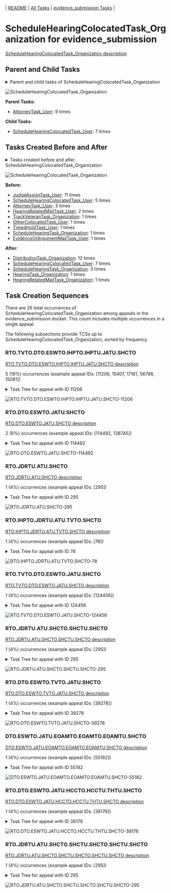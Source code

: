 <!-- DO NOT EDIT THIS FILE.  This file is autogenerated. -->
| [README](../README.md) | [All Tasks](../alltasks.md) | [evidence_submission Tasks](tasklist.md) |

# ScheduleHearingColocatedTask_Organization for evidence_submission

[ScheduleHearingColocatedTask_Organization description](../descr/ScheduleHearingColocatedTask_Organization.md)

## Parent and Child Tasks

<details><summary markdown='span'>Parent and child tasks of ScheduleHearingColocatedTask_Organization
</summary>

```
digraph G {
rankdir=LR;
node [shape=box]
"ScheduleHearingColocatedTask_Organization" -> "ScheduleHearingColocatedTask_User" [label=7]
"AttorneyTask_User" -> "ScheduleHearingColocatedTask_Organization" [label=9]
}
```
</details>

![ScheduleHearingColocatedTask_Organization](dot/ScheduleHearingColocatedTask_Organization-parentchild.dot.png)

**Parent Tasks:**

   * [AttorneyTask_User](AttorneyTask_User.md): 9 times

**Child Tasks:**

   * [ScheduleHearingColocatedTask_User](ScheduleHearingColocatedTask_User.md): 7 times

## Tasks Created Before and After

<details><summary markdown='span'>Tasks created before and after ScheduleHearingColocatedTask_Organization</summary>

```
digraph G {
rankdir=LR;

"ScheduleHearingColocatedTask_Organization" -> "DistributionTask_Organization" [label=12]
"ScheduleHearingColocatedTask_Organization" -> "ScheduleHearingColocatedTask_User" [label=7]
"ScheduleHearingColocatedTask_Organization" -> "ScheduleHearingTask_Organization" [label=3]
"ScheduleHearingColocatedTask_Organization" -> "HearingTask_Organization" [label=1]
"ScheduleHearingColocatedTask_Organization" -> "HearingRelatedMailTask_Organization" [label=1]
"JudgeAssignTask_User" -> "ScheduleHearingColocatedTask_Organization" [label=11]
"ScheduleHearingColocatedTask_User" -> "ScheduleHearingColocatedTask_Organization" [label=5]
"AttorneyTask_User" -> "ScheduleHearingColocatedTask_Organization" [label=3]
"HearingRelatedMailTask_User" -> "ScheduleHearingColocatedTask_Organization" [label=2]
"TrackVeteranTask_Organization" -> "ScheduleHearingColocatedTask_Organization" [label=1]
"TimedHoldTask_User" -> "ScheduleHearingColocatedTask_Organization" [label=1]
"ScheduleHearingTask_Organization" -> "ScheduleHearingColocatedTask_Organization" [label=1]
"OtherColocatedTask_User" -> "ScheduleHearingColocatedTask_Organization" [label=1]
"EvidenceOrArgumentMailTask_User" -> "ScheduleHearingColocatedTask_Organization" [label=1]
}
```
</details>

![ScheduleHearingColocatedTask_Organization](dot/ScheduleHearingColocatedTask_Organization.dot.png)

**Before:**

   * [JudgeAssignTask_User](JudgeAssignTask_User.md): 11 times
   * [ScheduleHearingColocatedTask_User](ScheduleHearingColocatedTask_User.md): 5 times
   * [AttorneyTask_User](AttorneyTask_User.md): 3 times
   * [HearingRelatedMailTask_User](HearingRelatedMailTask_User.md): 2 times
   * [TrackVeteranTask_Organization](TrackVeteranTask_Organization.md): 1 times
   * [OtherColocatedTask_User](OtherColocatedTask_User.md): 1 times
   * [TimedHoldTask_User](TimedHoldTask_User.md): 1 times
   * [ScheduleHearingTask_Organization](ScheduleHearingTask_Organization.md): 1 times
   * [EvidenceOrArgumentMailTask_User](EvidenceOrArgumentMailTask_User.md): 1 times

**After:**

   * [DistributionTask_Organization](DistributionTask_Organization.md): 12 times
   * [ScheduleHearingColocatedTask_User](ScheduleHearingColocatedTask_User.md): 7 times
   * [ScheduleHearingTask_Organization](ScheduleHearingTask_Organization.md): 3 times
   * [HearingTask_Organization](HearingTask_Organization.md): 1 times
   * [HearingRelatedMailTask_Organization](HearingRelatedMailTask_Organization.md): 1 times

## Task Creation Sequences

There are 26 total occurrences of ScheduleHearingColocatedTask_Organization among appeals in the evidence_submission docket.  This count includes multiple occurrences in a single appeal.

The following subsections provide TCSs up to ScheduleHearingColocatedTask_Organization, sorted by frequency.

### RTO.TVTO.DTO.ESWTO.IHPTO.IHPTU.JATU.SHCTO

[RTO.TVTO.DTO.ESWTO.IHPTO.IHPTU.JATU.SHCTO description](../descr/RTO.TVTO.DTO.ESWTO.IHPTO.IHPTU.JATU.SHCTO.md)

5 (19%) occurrences (example appeal IDs: [11206, 15407, 17161, 56786, 15081])

<details><summary markdown='span'>Task Tree for appeal with ID 11206</summary>

```
@startuml
skinparam {
  ObjectBorderColor #555
  ObjectBorderThickness 0
  ObjectFontStyle bold
  ObjectFontSize 14
  ObjectAttributeFontColor #333
  ObjectAttributeFontSize 12
}
  object 0.RootTask #8dd3c7 {
Organization
}
  object 1.TrackVeteranTask #bebada {
Organization
}
  object 2.DistributionTask #ffffb3 {
Organization
}
  object 3.EvidenceSubmissionWindowTask #fccde5 {
Organization
}
  object 4.InformalHearingPresentationTask #fdb462 {
Organization
}
  object 5.InformalHearingPresentationTask #fdb462 {
User
}
  object 6.JudgeAssignTask #ccebc5 {
User
}
  object 7.JudgeDecisionReviewTask #d9d9d9 {
User
}
  object 8.AttorneyTask #bc80bd {
User
}
  object 9.ScheduleHearingColocatedTask #ccebc5 {
Organization  <back:white>    </back>
}
  object 10.DistributionTask #ffffb3 {
Organization
}
  object 11.HearingTask #fb8072 {
Organization
}
  object 12.ScheduleHearingTask #80b1d3 {
Organization
}
  object 13.HearingAdminActionVerifyAddressTask #ffed6f {
Organization
}
  object 14.AssignHearingDispositionTask #8dd3c7 {
Organization
}
  object 15.TranscriptionTask #fb8072 {
Organization
}
  object 16.EvidenceSubmissionWindowTask #fccde5 {
Organization
}
  object 17.EvidenceOrArgumentMailTask #ffffb3 {
Organization
}
  object 18.JudgeAssignTask #ccebc5 {
User
}
  object 19.JudgeDecisionReviewTask #d9d9d9 {
User
}
  object 20.AttorneyTask #bc80bd {
User
}
  object 21.FoiaColocatedTask #fccde5 {
Organization
}
  object 22.FoiaTask #fb8072 {
Organization
}
  object 23.FoiaTask #fb8072 {
User
}
0.RootTask -- 1.TrackVeteranTask
0.RootTask -- 2.DistributionTask
2.DistributionTask -- 3.EvidenceSubmissionWindowTask
2.DistributionTask -- 4.InformalHearingPresentationTask
4.InformalHearingPresentationTask -- 5.InformalHearingPresentationTask
0.RootTask -- 6.JudgeAssignTask
0.RootTask -- 7.JudgeDecisionReviewTask
7.JudgeDecisionReviewTask -- 8.AttorneyTask
8.AttorneyTask -- 9.ScheduleHearingColocatedTask
0.RootTask -- 10.DistributionTask
10.DistributionTask -- 11.HearingTask
11.HearingTask -- 12.ScheduleHearingTask
12.ScheduleHearingTask -- 13.HearingAdminActionVerifyAddressTask
11.HearingTask -- 14.AssignHearingDispositionTask
14.AssignHearingDispositionTask -- 15.TranscriptionTask
14.AssignHearingDispositionTask -- 16.EvidenceSubmissionWindowTask
0.RootTask -- 17.EvidenceOrArgumentMailTask
0.RootTask -- 18.JudgeAssignTask
0.RootTask -- 19.JudgeDecisionReviewTask
19.JudgeDecisionReviewTask -- 20.AttorneyTask
20.AttorneyTask -- 21.FoiaColocatedTask
21.FoiaColocatedTask -- 22.FoiaTask
22.FoiaTask -- 23.FoiaTask
@enduml
```
</details>

![RTO.TVTO.DTO.ESWTO.IHPTO.IHPTU.JATU.SHCTO-11206](uml/RTO.TVTO.DTO.ESWTO.IHPTO.IHPTU.JATU.SHCTO-11206.png)

### RTO.DTO.ESWTO.JATU.SHCTO

[RTO.DTO.ESWTO.JATU.SHCTO description](../descr/RTO.DTO.ESWTO.JATU.SHCTO.md)

2 (8%) occurrences (example appeal IDs: [114492, 138745])

<details><summary markdown='span'>Task Tree for appeal with ID 114492</summary>

```
@startuml
skinparam {
  ObjectBorderColor #555
  ObjectBorderThickness 0
  ObjectFontStyle bold
  ObjectFontSize 14
  ObjectAttributeFontColor #333
  ObjectAttributeFontSize 12
}
  object 0.RootTask #8dd3c7 {
Organization
}
  object 1.DistributionTask #ffffb3 {
Organization
}
  object 2.EvidenceSubmissionWindowTask #fccde5 {
Organization
}
  object 3.JudgeAssignTask #ccebc5 {
User
}
  object 4.JudgeDecisionReviewTask #d9d9d9 {
User
}
  object 5.AttorneyTask #bc80bd {
User
}
  object 6.HearingClarificationColocatedTask #ccebc5 {
Organization
}
  object 7.HearingClarificationColocatedTask #ccebc5 {
User
}
  object 8.ScheduleHearingColocatedTask #ccebc5 {
Organization  <back:white>    </back>
}
  object 9.DistributionTask #ffffb3 {
Organization
}
  object 10.HearingTask #fb8072 {
Organization
}
  object 11.ScheduleHearingTask #80b1d3 {
Organization
}
  object 12.DocketSwitchMailTask #e377c2 {
Organization
}
  object 13.DocketSwitchMailTask #e377c2 {
User
}
  object 14.DocketSwitchRulingTask #e377c2 {
User
}
  object 15.DocketSwitchMailTask #e377c2 {
Organization
}
  object 16.DocketSwitchMailTask #e377c2 {
User
}
  object 17.EvidenceSubmissionWindowTask #fccde5 {
Organization
}
  object 18.DocketSwitchRulingTask #e377c2 {
User
}
  object 19.SpecialCaseMovementTask #8dd3c7 {
User
}
  object 20.JudgeAssignTask #ccebc5 {
User
}
  object 21.JudgeDecisionReviewTask #d9d9d9 {
User
}
  object 22.AttorneyTask #bc80bd {
User
}
  object 23.DocketSwitchDeniedTask #e377c2 {
Organization
}
  object 24.DocketSwitchDeniedTask #e377c2 {
User
}
  object 25.DocketSwitchDeniedTask #e377c2 {
Organization
}
  object 26.DocketSwitchDeniedTask #e377c2 {
User
}
  object 27.AttorneyTask #bc80bd {
User
}
  object 28.BvaDispatchTask #b3de69 {
Organization
}
  object 29.BvaDispatchTask #b3de69 {
User
}
0.RootTask -- 1.DistributionTask
1.DistributionTask -- 2.EvidenceSubmissionWindowTask
0.RootTask -- 3.JudgeAssignTask
0.RootTask -- 4.JudgeDecisionReviewTask
4.JudgeDecisionReviewTask -- 5.AttorneyTask
5.AttorneyTask -- 6.HearingClarificationColocatedTask
6.HearingClarificationColocatedTask -- 7.HearingClarificationColocatedTask
5.AttorneyTask -- 8.ScheduleHearingColocatedTask
0.RootTask -- 9.DistributionTask
9.DistributionTask -- 10.HearingTask
10.HearingTask -- 11.ScheduleHearingTask
0.RootTask -- 12.DocketSwitchMailTask
12.DocketSwitchMailTask -- 13.DocketSwitchMailTask
0.RootTask -- 14.DocketSwitchRulingTask
0.RootTask -- 15.DocketSwitchMailTask
15.DocketSwitchMailTask -- 16.DocketSwitchMailTask
10.HearingTask -- 17.EvidenceSubmissionWindowTask
0.RootTask -- 18.DocketSwitchRulingTask
9.DistributionTask -- 19.SpecialCaseMovementTask
0.RootTask -- 20.JudgeAssignTask
0.RootTask -- 21.JudgeDecisionReviewTask
21.JudgeDecisionReviewTask -- 22.AttorneyTask
18.DocketSwitchRulingTask -- 23.DocketSwitchDeniedTask
23.DocketSwitchDeniedTask -- 24.DocketSwitchDeniedTask
14.DocketSwitchRulingTask -- 25.DocketSwitchDeniedTask
25.DocketSwitchDeniedTask -- 26.DocketSwitchDeniedTask
21.JudgeDecisionReviewTask -- 27.AttorneyTask
0.RootTask -- 28.BvaDispatchTask
28.BvaDispatchTask -- 29.BvaDispatchTask
@enduml
```
</details>

![RTO.DTO.ESWTO.JATU.SHCTO-114492](uml/RTO.DTO.ESWTO.JATU.SHCTO-114492.png)

### RTO.JDRTU.ATU.SHCTO

[RTO.JDRTU.ATU.SHCTO description](../descr/RTO.JDRTU.ATU.SHCTO.md)

1 (4%) occurrences (example appeal IDs: [295])

<details><summary markdown='span'>Task Tree for appeal with ID 295</summary>

```
@startuml
skinparam {
  ObjectBorderColor #555
  ObjectBorderThickness 0
  ObjectFontStyle bold
  ObjectFontSize 14
  ObjectAttributeFontColor #333
  ObjectAttributeFontSize 12
}
  object 0.RootTask #8dd3c7 {
Organization
}
  object 1.JudgeDecisionReviewTask #d9d9d9 {
User
}
  object 2.AttorneyTask #bc80bd {
User
}
  object 3.ScheduleHearingColocatedTask #ccebc5 {
Organization  <back:white>    </back>
}
  object 4.ScheduleHearingColocatedTask #ccebc5 {
User
}
  object 5.ScheduleHearingColocatedTask #ccebc5 {
User
}
  object 6.ScheduleHearingColocatedTask #ccebc5 {
Organization  <back:white>    </back>
}
  object 7.ScheduleHearingColocatedTask #ccebc5 {
User
}
  object 8.ScheduleHearingColocatedTask #ccebc5 {
Organization  <back:white>    </back>
}
  object 9.ScheduleHearingColocatedTask #ccebc5 {
User
}
  object 10.ScheduleHearingColocatedTask #ccebc5 {
Organization  <back:white>    </back>
}
  object 11.ScheduleHearingColocatedTask #ccebc5 {
User
}
  object 12.ScheduleHearingColocatedTask #ccebc5 {
Organization  <back:white>    </back>
}
  object 13.ScheduleHearingColocatedTask #ccebc5 {
User
}
  object 14.ScheduleHearingColocatedTask #ccebc5 {
Organization  <back:white>    </back>
}
  object 15.ScheduleHearingColocatedTask #ccebc5 {
User
}
  object 16.BvaDispatchTask #b3de69 {
Organization
}
  object 17.BvaDispatchTask #b3de69 {
User
}
0.RootTask -- 1.JudgeDecisionReviewTask
1.JudgeDecisionReviewTask -- 2.AttorneyTask
2.AttorneyTask -- 3.ScheduleHearingColocatedTask
3.ScheduleHearingColocatedTask -- 4.ScheduleHearingColocatedTask
3.ScheduleHearingColocatedTask -- 5.ScheduleHearingColocatedTask
2.AttorneyTask -- 6.ScheduleHearingColocatedTask
6.ScheduleHearingColocatedTask -- 7.ScheduleHearingColocatedTask
2.AttorneyTask -- 8.ScheduleHearingColocatedTask
8.ScheduleHearingColocatedTask -- 9.ScheduleHearingColocatedTask
2.AttorneyTask -- 10.ScheduleHearingColocatedTask
10.ScheduleHearingColocatedTask -- 11.ScheduleHearingColocatedTask
2.AttorneyTask -- 12.ScheduleHearingColocatedTask
12.ScheduleHearingColocatedTask -- 13.ScheduleHearingColocatedTask
2.AttorneyTask -- 14.ScheduleHearingColocatedTask
14.ScheduleHearingColocatedTask -- 15.ScheduleHearingColocatedTask
0.RootTask -- 16.BvaDispatchTask
16.BvaDispatchTask -- 17.BvaDispatchTask
@enduml
```
</details>

![RTO.JDRTU.ATU.SHCTO-295](uml/RTO.JDRTU.ATU.SHCTO-295.png)

### RTO.IHPTO.JDRTU.ATU.TVTO.SHCTO

[RTO.IHPTO.JDRTU.ATU.TVTO.SHCTO description](../descr/RTO.IHPTO.JDRTU.ATU.TVTO.SHCTO.md)

1 (4%) occurrences (example appeal IDs: [78])

<details><summary markdown='span'>Task Tree for appeal with ID 78</summary>

```
@startuml
skinparam {
  ObjectBorderColor #555
  ObjectBorderThickness 0
  ObjectFontStyle bold
  ObjectFontSize 14
  ObjectAttributeFontColor #333
  ObjectAttributeFontSize 12
}
  object 0.RootTask #8dd3c7 {
Organization
}
  object 1.InformalHearingPresentationTask #fdb462 {
Organization
}
  object 2.JudgeDecisionReviewTask #d9d9d9 {
User
}
  object 3.AttorneyTask #bc80bd {
User
}
  object 4.TrackVeteranTask #bebada {
Organization
}
  object 5.ScheduleHearingColocatedTask #ccebc5 {
Organization  <back:white>    </back>
}
  object 6.ScheduleHearingColocatedTask #ccebc5 {
User
}
  object 7.OtherColocatedTask #80b1d3 {
Organization
}
  object 8.OtherColocatedTask #80b1d3 {
User
}
  object 9.BvaDispatchTask #b3de69 {
Organization
}
  object 10.BvaDispatchTask #b3de69 {
User
}
  object 11.BvaDispatchTask #b3de69 {
User
}
0.RootTask -- 1.InformalHearingPresentationTask
0.RootTask -- 2.JudgeDecisionReviewTask
2.JudgeDecisionReviewTask -- 3.AttorneyTask
0.RootTask -- 4.TrackVeteranTask
3.AttorneyTask -- 5.ScheduleHearingColocatedTask
5.ScheduleHearingColocatedTask -- 6.ScheduleHearingColocatedTask
3.AttorneyTask -- 7.OtherColocatedTask
7.OtherColocatedTask -- 8.OtherColocatedTask
0.RootTask -- 9.BvaDispatchTask
9.BvaDispatchTask -- 10.BvaDispatchTask
9.BvaDispatchTask -- 11.BvaDispatchTask
@enduml
```
</details>

![RTO.IHPTO.JDRTU.ATU.TVTO.SHCTO-78](uml/RTO.IHPTO.JDRTU.ATU.TVTO.SHCTO-78.png)

### RTO.TVTO.DTO.ESWTO.JATU.SHCTO

[RTO.TVTO.DTO.ESWTO.JATU.SHCTO description](../descr/RTO.TVTO.DTO.ESWTO.JATU.SHCTO.md)

1 (4%) occurrences (example appeal IDs: [124456])

<details><summary markdown='span'>Task Tree for appeal with ID 124456</summary>

```
@startuml
skinparam {
  ObjectBorderColor #555
  ObjectBorderThickness 0
  ObjectFontStyle bold
  ObjectFontSize 14
  ObjectAttributeFontColor #333
  ObjectAttributeFontSize 12
}
  object 0.RootTask #8dd3c7 {
Organization
}
  object 1.TrackVeteranTask #bebada {
Organization
}
  object 2.DistributionTask #ffffb3 {
Organization
}
  object 3.EvidenceSubmissionWindowTask #fccde5 {
Organization
}
  object 4.InformalHearingPresentationTask #fdb462 {
Organization
}
  object 5.InformalHearingPresentationTask #fdb462 {
User
}
  object 6.JudgeAssignTask #ccebc5 {
User
}
  object 7.JudgeDecisionReviewTask #d9d9d9 {
User
}
  object 8.AttorneyTask #bc80bd {
User
}
  object 9.ScheduleHearingColocatedTask #ccebc5 {
Organization  <back:white>    </back>
}
  object 10.DistributionTask #ffffb3 {
Organization
}
  object 11.HearingTask #fb8072 {
Organization
}
  object 12.ScheduleHearingTask #80b1d3 {
Organization
}
  object 13.HearingRelatedMailTask #8dd3c7 {
Organization
}
  object 14.HearingRelatedMailTask #8dd3c7 {
Organization
}
  object 15.HearingRelatedMailTask #8dd3c7 {
Organization
}
  object 16.HearingRelatedMailTask #8dd3c7 {
Organization
}
0.RootTask -- 1.TrackVeteranTask
0.RootTask -- 2.DistributionTask
2.DistributionTask -- 3.EvidenceSubmissionWindowTask
2.DistributionTask -- 4.InformalHearingPresentationTask
4.InformalHearingPresentationTask -- 5.InformalHearingPresentationTask
0.RootTask -- 6.JudgeAssignTask
0.RootTask -- 7.JudgeDecisionReviewTask
7.JudgeDecisionReviewTask -- 8.AttorneyTask
8.AttorneyTask -- 9.ScheduleHearingColocatedTask
0.RootTask -- 10.DistributionTask
10.DistributionTask -- 11.HearingTask
11.HearingTask -- 12.ScheduleHearingTask
0.RootTask -- 13.HearingRelatedMailTask
13.HearingRelatedMailTask -- 14.HearingRelatedMailTask
0.RootTask -- 15.HearingRelatedMailTask
15.HearingRelatedMailTask -- 16.HearingRelatedMailTask
@enduml
```
</details>

![RTO.TVTO.DTO.ESWTO.JATU.SHCTO-124456](uml/RTO.TVTO.DTO.ESWTO.JATU.SHCTO-124456.png)

### RTO.JDRTU.ATU.SHCTO.SHCTU.SHCTO

[RTO.JDRTU.ATU.SHCTO.SHCTU.SHCTO description](../descr/RTO.JDRTU.ATU.SHCTO.SHCTU.SHCTO.md)

1 (4%) occurrences (example appeal IDs: [295])

<details><summary markdown='span'>Task Tree for appeal with ID 295</summary>

```
@startuml
skinparam {
  ObjectBorderColor #555
  ObjectBorderThickness 0
  ObjectFontStyle bold
  ObjectFontSize 14
  ObjectAttributeFontColor #333
  ObjectAttributeFontSize 12
}
  object 0.RootTask #8dd3c7 {
Organization
}
  object 1.JudgeDecisionReviewTask #d9d9d9 {
User
}
  object 2.AttorneyTask #bc80bd {
User
}
  object 3.ScheduleHearingColocatedTask #ccebc5 {
Organization  <back:white>    </back>
}
  object 4.ScheduleHearingColocatedTask #ccebc5 {
User
}
  object 5.ScheduleHearingColocatedTask #ccebc5 {
User
}
  object 6.ScheduleHearingColocatedTask #ccebc5 {
Organization  <back:white>    </back>
}
  object 7.ScheduleHearingColocatedTask #ccebc5 {
User
}
  object 8.ScheduleHearingColocatedTask #ccebc5 {
Organization  <back:white>    </back>
}
  object 9.ScheduleHearingColocatedTask #ccebc5 {
User
}
  object 10.ScheduleHearingColocatedTask #ccebc5 {
Organization  <back:white>    </back>
}
  object 11.ScheduleHearingColocatedTask #ccebc5 {
User
}
  object 12.ScheduleHearingColocatedTask #ccebc5 {
Organization  <back:white>    </back>
}
  object 13.ScheduleHearingColocatedTask #ccebc5 {
User
}
  object 14.ScheduleHearingColocatedTask #ccebc5 {
Organization  <back:white>    </back>
}
  object 15.ScheduleHearingColocatedTask #ccebc5 {
User
}
  object 16.BvaDispatchTask #b3de69 {
Organization
}
  object 17.BvaDispatchTask #b3de69 {
User
}
0.RootTask -- 1.JudgeDecisionReviewTask
1.JudgeDecisionReviewTask -- 2.AttorneyTask
2.AttorneyTask -- 3.ScheduleHearingColocatedTask
3.ScheduleHearingColocatedTask -- 4.ScheduleHearingColocatedTask
3.ScheduleHearingColocatedTask -- 5.ScheduleHearingColocatedTask
2.AttorneyTask -- 6.ScheduleHearingColocatedTask
6.ScheduleHearingColocatedTask -- 7.ScheduleHearingColocatedTask
2.AttorneyTask -- 8.ScheduleHearingColocatedTask
8.ScheduleHearingColocatedTask -- 9.ScheduleHearingColocatedTask
2.AttorneyTask -- 10.ScheduleHearingColocatedTask
10.ScheduleHearingColocatedTask -- 11.ScheduleHearingColocatedTask
2.AttorneyTask -- 12.ScheduleHearingColocatedTask
12.ScheduleHearingColocatedTask -- 13.ScheduleHearingColocatedTask
2.AttorneyTask -- 14.ScheduleHearingColocatedTask
14.ScheduleHearingColocatedTask -- 15.ScheduleHearingColocatedTask
0.RootTask -- 16.BvaDispatchTask
16.BvaDispatchTask -- 17.BvaDispatchTask
@enduml
```
</details>

![RTO.JDRTU.ATU.SHCTO.SHCTU.SHCTO-295](uml/RTO.JDRTU.ATU.SHCTO.SHCTU.SHCTO-295.png)

### RTO.DTO.ESWTO.TVTO.JATU.SHCTO

[RTO.DTO.ESWTO.TVTO.JATU.SHCTO description](../descr/RTO.DTO.ESWTO.TVTO.JATU.SHCTO.md)

1 (4%) occurrences (example appeal IDs: [39278])

<details><summary markdown='span'>Task Tree for appeal with ID 39278</summary>

```
@startuml
skinparam {
  ObjectBorderColor #555
  ObjectBorderThickness 0
  ObjectFontStyle bold
  ObjectFontSize 14
  ObjectAttributeFontColor #333
  ObjectAttributeFontSize 12
}
  object 0.RootTask #8dd3c7 {
Organization
}
  object 1.DistributionTask #ffffb3 {
Organization
}
  object 2.EvidenceSubmissionWindowTask #fccde5 {
Organization
}
  object 3.TrackVeteranTask #bebada {
Organization
}
  object 4.JudgeAssignTask #ccebc5 {
User
}
  object 5.JudgeDecisionReviewTask #d9d9d9 {
User
}
  object 6.AttorneyTask #bc80bd {
User
}
  object 7.ScheduleHearingColocatedTask #ccebc5 {
Organization  <back:white>    </back>
}
  object 8.DistributionTask #ffffb3 {
Organization
}
  object 9.HearingTask #fb8072 {
Organization
}
  object 10.ScheduleHearingTask #80b1d3 {
Organization
}
0.RootTask -- 1.DistributionTask
1.DistributionTask -- 2.EvidenceSubmissionWindowTask
0.RootTask -- 3.TrackVeteranTask
0.RootTask -- 4.JudgeAssignTask
0.RootTask -- 5.JudgeDecisionReviewTask
5.JudgeDecisionReviewTask -- 6.AttorneyTask
6.AttorneyTask -- 7.ScheduleHearingColocatedTask
0.RootTask -- 8.DistributionTask
8.DistributionTask -- 9.HearingTask
9.HearingTask -- 10.ScheduleHearingTask
@enduml
```
</details>

![RTO.DTO.ESWTO.TVTO.JATU.SHCTO-39278](uml/RTO.DTO.ESWTO.TVTO.JATU.SHCTO-39278.png)

### DTO.ESWTO.JATU.EOAMTO.EOAMTO.EOAMTU.SHCTO

[DTO.ESWTO.JATU.EOAMTO.EOAMTO.EOAMTU.SHCTO description](../descr/DTO.ESWTO.JATU.EOAMTO.EOAMTO.EOAMTU.SHCTO.md)

1 (4%) occurrences (example appeal IDs: [55182])

<details><summary markdown='span'>Task Tree for appeal with ID 55182</summary>

```
@startuml
skinparam {
  ObjectBorderColor #555
  ObjectBorderThickness 0
  ObjectFontStyle bold
  ObjectFontSize 14
  ObjectAttributeFontColor #333
  ObjectAttributeFontSize 12
}
  object 0.RootTask #8dd3c7 {
Organization
}
  object 1.TrackVeteranTask #bebada {
Organization
}
  object 2.DistributionTask #ffffb3 {
Organization
}
  object 3.EvidenceSubmissionWindowTask #fccde5 {
Organization
}
  object 4.JudgeAssignTask #ccebc5 {
User
}
  object 5.EvidenceOrArgumentMailTask #ffffb3 {
Organization
}
  object 6.EvidenceOrArgumentMailTask #ffffb3 {
Organization
}
  object 7.EvidenceOrArgumentMailTask #ffffb3 {
User
}
  object 8.JudgeDecisionReviewTask #d9d9d9 {
User
}
  object 9.AttorneyTask #bc80bd {
User
}
  object 10.EvidenceOrArgumentMailTask #ffffb3 {
User
}
  object 11.ScheduleHearingColocatedTask #ccebc5 {
Organization  <back:white>    </back>
}
  object 12.HearingTask #fb8072 {
Organization
}
  object 13.ScheduleHearingTask #80b1d3 {
Organization
}
  object 14.DistributionTask #ffffb3 {
Organization
}
  object 15.AssignHearingDispositionTask #8dd3c7 {
Organization
}
  object 16.EvidenceSubmissionWindowTask #fccde5 {
Organization
}
  object 17.JudgeAssignTask #ccebc5 {
User
}
0.RootTask -- 1.TrackVeteranTask
0.RootTask -- 2.DistributionTask
2.DistributionTask -- 3.EvidenceSubmissionWindowTask
0.RootTask -- 4.JudgeAssignTask
0.RootTask -- 5.EvidenceOrArgumentMailTask
5.EvidenceOrArgumentMailTask -- 6.EvidenceOrArgumentMailTask
6.EvidenceOrArgumentMailTask -- 7.EvidenceOrArgumentMailTask
0.RootTask -- 8.JudgeDecisionReviewTask
8.JudgeDecisionReviewTask -- 9.AttorneyTask
6.EvidenceOrArgumentMailTask -- 10.EvidenceOrArgumentMailTask
9.AttorneyTask -- 11.ScheduleHearingColocatedTask
14.DistributionTask -- 12.HearingTask
12.HearingTask -- 13.ScheduleHearingTask
0.RootTask -- 14.DistributionTask
12.HearingTask -- 15.AssignHearingDispositionTask
14.DistributionTask -- 16.EvidenceSubmissionWindowTask
0.RootTask -- 17.JudgeAssignTask
@enduml
```
</details>

![DTO.ESWTO.JATU.EOAMTO.EOAMTO.EOAMTU.SHCTO-55182](uml/DTO.ESWTO.JATU.EOAMTO.EOAMTO.EOAMTU.SHCTO-55182.png)

### RTO.DTO.ESWTO.JATU.HCCTO.HCCTU.THTU.SHCTO

[RTO.DTO.ESWTO.JATU.HCCTO.HCCTU.THTU.SHCTO description](../descr/RTO.DTO.ESWTO.JATU.HCCTO.HCCTU.THTU.SHCTO.md)

1 (4%) occurrences (example appeal IDs: [38176])

<details><summary markdown='span'>Task Tree for appeal with ID 38176</summary>

```
@startuml
skinparam {
  ObjectBorderColor #555
  ObjectBorderThickness 0
  ObjectFontStyle bold
  ObjectFontSize 14
  ObjectAttributeFontColor #333
  ObjectAttributeFontSize 12
}
  object 0.RootTask #8dd3c7 {
Organization
}
  object 1.DistributionTask #ffffb3 {
Organization
}
  object 2.EvidenceSubmissionWindowTask #fccde5 {
Organization
}
  object 3.JudgeAssignTask #ccebc5 {
User
}
  object 4.JudgeDecisionReviewTask #d9d9d9 {
User
}
  object 5.AttorneyTask #bc80bd {
User
}
  object 6.HearingClarificationColocatedTask #ccebc5 {
Organization
}
  object 7.HearingClarificationColocatedTask #ccebc5 {
User
}
  object 8.TimedHoldTask #fccde5 {
User
}
  object 9.ScheduleHearingColocatedTask #ccebc5 {
Organization  <back:white>    </back>
}
  object 10.HearingTask #fb8072 {
Organization
}
  object 11.ScheduleHearingTask #80b1d3 {
Organization
}
  object 12.ScheduleHearingColocatedTask #ccebc5 {
Organization  <back:white>    </back>
}
  object 13.HearingTask #fb8072 {
Organization
}
  object 14.ScheduleHearingTask #80b1d3 {
Organization
}
  object 15.ScheduleHearingColocatedTask #ccebc5 {
Organization  <back:white>    </back>
}
  object 16.DistributionTask #ffffb3 {
Organization
}
  object 17.DistributionTask #ffffb3 {
Organization
}
  object 18.HearingAdminActionVerifyAddressTask #ffed6f {
Organization
}
  object 19.AssignHearingDispositionTask #8dd3c7 {
Organization
}
  object 20.ChangeHearingDispositionTask #d9d9d9 {
Organization
}
  object 21.HearingTask #fb8072 {
Organization
}
  object 22.ScheduleHearingTask #80b1d3 {
Organization
}
  object 23.EvidenceSubmissionWindowTask #fccde5 {
Organization
}
  object 24.JudgeAssignTask #ccebc5 {
User
}
  object 25.JudgeDecisionReviewTask #d9d9d9 {
User
}
  object 26.AttorneyTask #bc80bd {
User
}
  object 27.MissingHearingTranscriptsColocatedTask #ccebc5 {
Organization
}
  object 28.TranscriptionTask #fb8072 {
Organization
}
0.RootTask -- 1.DistributionTask
1.DistributionTask -- 2.EvidenceSubmissionWindowTask
0.RootTask -- 3.JudgeAssignTask
0.RootTask -- 4.JudgeDecisionReviewTask
4.JudgeDecisionReviewTask -- 5.AttorneyTask
5.AttorneyTask -- 6.HearingClarificationColocatedTask
6.HearingClarificationColocatedTask -- 7.HearingClarificationColocatedTask
7.HearingClarificationColocatedTask -- 8.TimedHoldTask
5.AttorneyTask -- 9.ScheduleHearingColocatedTask
16.DistributionTask -- 10.HearingTask
10.HearingTask -- 11.ScheduleHearingTask
5.AttorneyTask -- 12.ScheduleHearingColocatedTask
17.DistributionTask -- 13.HearingTask
13.HearingTask -- 14.ScheduleHearingTask
5.AttorneyTask -- 15.ScheduleHearingColocatedTask
0.RootTask -- 16.DistributionTask
0.RootTask -- 17.DistributionTask
11.ScheduleHearingTask -- 18.HearingAdminActionVerifyAddressTask
10.HearingTask -- 19.AssignHearingDispositionTask
10.HearingTask -- 20.ChangeHearingDispositionTask
16.DistributionTask -- 21.HearingTask
21.HearingTask -- 22.ScheduleHearingTask
21.HearingTask -- 23.EvidenceSubmissionWindowTask
0.RootTask -- 24.JudgeAssignTask
0.RootTask -- 25.JudgeDecisionReviewTask
25.JudgeDecisionReviewTask -- 26.AttorneyTask
26.AttorneyTask -- 27.MissingHearingTranscriptsColocatedTask
27.MissingHearingTranscriptsColocatedTask -- 28.TranscriptionTask
@enduml
```
</details>

![RTO.DTO.ESWTO.JATU.HCCTO.HCCTU.THTU.SHCTO-38176](uml/RTO.DTO.ESWTO.JATU.HCCTO.HCCTU.THTU.SHCTO-38176.png)

### RTO.JDRTU.ATU.SHCTO.SHCTU.SHCTO.SHCTU.SHCTO

[RTO.JDRTU.ATU.SHCTO.SHCTU.SHCTO.SHCTU.SHCTO description](../descr/RTO.JDRTU.ATU.SHCTO.SHCTU.SHCTO.SHCTU.SHCTO.md)

1 (4%) occurrences (example appeal IDs: [295])

<details><summary markdown='span'>Task Tree for appeal with ID 295</summary>

```
@startuml
skinparam {
  ObjectBorderColor #555
  ObjectBorderThickness 0
  ObjectFontStyle bold
  ObjectFontSize 14
  ObjectAttributeFontColor #333
  ObjectAttributeFontSize 12
}
  object 0.RootTask #8dd3c7 {
Organization
}
  object 1.JudgeDecisionReviewTask #d9d9d9 {
User
}
  object 2.AttorneyTask #bc80bd {
User
}
  object 3.ScheduleHearingColocatedTask #ccebc5 {
Organization  <back:white>    </back>
}
  object 4.ScheduleHearingColocatedTask #ccebc5 {
User
}
  object 5.ScheduleHearingColocatedTask #ccebc5 {
User
}
  object 6.ScheduleHearingColocatedTask #ccebc5 {
Organization  <back:white>    </back>
}
  object 7.ScheduleHearingColocatedTask #ccebc5 {
User
}
  object 8.ScheduleHearingColocatedTask #ccebc5 {
Organization  <back:white>    </back>
}
  object 9.ScheduleHearingColocatedTask #ccebc5 {
User
}
  object 10.ScheduleHearingColocatedTask #ccebc5 {
Organization  <back:white>    </back>
}
  object 11.ScheduleHearingColocatedTask #ccebc5 {
User
}
  object 12.ScheduleHearingColocatedTask #ccebc5 {
Organization  <back:white>    </back>
}
  object 13.ScheduleHearingColocatedTask #ccebc5 {
User
}
  object 14.ScheduleHearingColocatedTask #ccebc5 {
Organization  <back:white>    </back>
}
  object 15.ScheduleHearingColocatedTask #ccebc5 {
User
}
  object 16.BvaDispatchTask #b3de69 {
Organization
}
  object 17.BvaDispatchTask #b3de69 {
User
}
0.RootTask -- 1.JudgeDecisionReviewTask
1.JudgeDecisionReviewTask -- 2.AttorneyTask
2.AttorneyTask -- 3.ScheduleHearingColocatedTask
3.ScheduleHearingColocatedTask -- 4.ScheduleHearingColocatedTask
3.ScheduleHearingColocatedTask -- 5.ScheduleHearingColocatedTask
2.AttorneyTask -- 6.ScheduleHearingColocatedTask
6.ScheduleHearingColocatedTask -- 7.ScheduleHearingColocatedTask
2.AttorneyTask -- 8.ScheduleHearingColocatedTask
8.ScheduleHearingColocatedTask -- 9.ScheduleHearingColocatedTask
2.AttorneyTask -- 10.ScheduleHearingColocatedTask
10.ScheduleHearingColocatedTask -- 11.ScheduleHearingColocatedTask
2.AttorneyTask -- 12.ScheduleHearingColocatedTask
12.ScheduleHearingColocatedTask -- 13.ScheduleHearingColocatedTask
2.AttorneyTask -- 14.ScheduleHearingColocatedTask
14.ScheduleHearingColocatedTask -- 15.ScheduleHearingColocatedTask
0.RootTask -- 16.BvaDispatchTask
16.BvaDispatchTask -- 17.BvaDispatchTask
@enduml
```
</details>

![RTO.JDRTU.ATU.SHCTO.SHCTU.SHCTO.SHCTU.SHCTO-295](uml/RTO.JDRTU.ATU.SHCTO.SHCTU.SHCTO.SHCTU.SHCTO-295.png)

